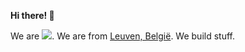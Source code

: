**Hi there! 👋**

We are ![](https://assets-cdn.gbgk.net/werknaam-github-badge.svg?v=1). We are from [Leuven, België](https://maps.apple.com/?address=Leuven,%20Belgi%C3%AB&auid=7375809503831305083&ll=50.879962,4.715339&lsp=7618&q=Leuven). We build stuff.

